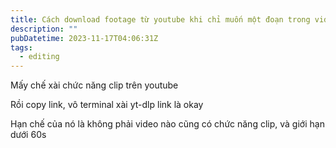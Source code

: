```yaml
---
title: Cách download footage từ youtube khi chỉ muốn một đoạn trong video
description: ""
pubDatetime: 2023-11-17T04:06:31Z
tags:
  - editing
---
```


Mấy chế xài chức năng clip trên youtube

Rồi copy link, vô terminal xài yt-dlp link là okay

Hạn chế của nó là không phải video nào cũng có chức năng clip, và giới hạn dưới 60s
